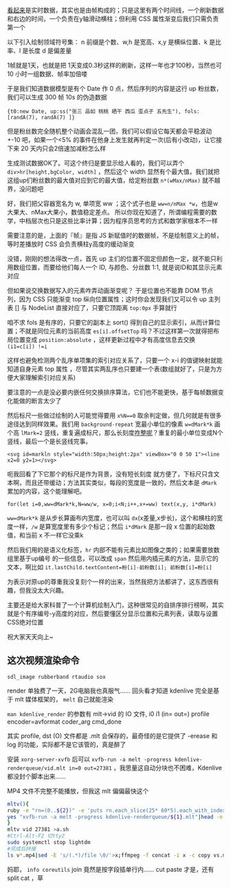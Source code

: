 [看起来](掉粉.html)是实时数据，其实也是由帧构成的；只是这里有两个时间线，一个刷新数据和右边的时间，一个负责在y轴滑动横柱；但利用 CSS 属性渐变后我们只需负责第一个

以下引入绘制领域符号集： n 前缀是个数、w,h 是宽高、x,y 是横纵位置、k 是比率、l 是长度 d 是偏差量

1帧就是1天，也就是把 1天变成0.3秒这样的刷新，这样一年也才100秒，当然也可 10 小时一组数据、帧率加倍喽

于是我们知道数据模型是有个 Date 作 0 点，然后序列的内容是这行 up 粉丝数，我们可以生成 300 帧 10s 的伪造数据

`{t0:new Date, up:ss("张三 品如 桃桃 晒干 西瓜 歪点子 五先生"), fols: [randA(7), randA(7) ]}`

但是粉丝数完全随机整个动画会混乱一团，我们可以假设它每天都会平稳波动 +-10 吧，如果一个<5% 的事件在他身上发生就再判定一次(后有小改动)，让它接下来 20 天内只会2倍速加减粉怎么样

生成测试数据OK了。可这个终归是要显示给人看的，我们可以弄个 `div>hr[height,bgColor, width]` ，然后这个 width 显然有个最大值，我们就把这组up们粉丝数的最大值对应到它的最大值，给定粉丝数 `n*(wMax/nMax)` 就不越界，没问题吧

好，我们把父容器宽名为  w, 单项宽 ww ；这个式子也是 `ww=n/nMax *w`，也是w大果大、nMax大果小，数值稳定差点。
所以你现在知道了，所谓编程需要的数学，中档层次也只是这些比率计算；因为程序员思考的方式和数学家根本不一样

需要注意的是，上面的『帧』是指 JS 新赋值时的数据帧，不是绘制意义上的帧，等时差播放时 CSS 会负责横柱y高度的缓动渐变

没错，刚刚的想法得改一点，首先 up 主们的位置不固定但颜色一定，就不能只利用数组位置，而要给他们每人一个 ID, 与颜色、分丝数 1:1, 就是说ID和其显示元素对应 

但如果说交换数据写入的元素咋弄动画渐变呢？
于是位置也不能靠 DOM 节点列，因为 CSS 只能渐变 top 纵向位置属性；这时你会发现我们又可以令 up 主列表 [] 与 NodeList 直接对应了，只要它顶距离 `top:0px` 手算就行

咱不求 fols 是有序的，只要它的副本上 sort() 得到自己的显示索引，从而计算位置；不就是同位元素的当前高度 `es[i].offsetTop` 吗？不过这样第一次就得把布局位置变成 `position:absolute` ，这样更新过程中才有高度信息去交换 `(i1=c[i]) !=i`

这样也避免检测两个乱序单项集的索引对应关系了，只要一个 x-i 的值键映射就能知道自身元素 top 属性  ，尽管其实两乱序也只要建一个表(数组就好了，只是为方便大家理解索引对应关系)

要注意的一点是没必要内嵌任何交换排序算法，它们也不能更快，基于每帧数据变化能做的断言太少了

然后标尺一些做过绘制的人可能觉得要用 `x%N==0` 取余判定做，但几何就是有很多途径达到同样效果。我们用 `background-repeat` 宽最小单位的像素 `w=dMark*k` 画个高 `lMark=2` 竖线，重复遍成标尺，那么长刻度[咋整呢](markln.html)？重复的最小单位变成N个竖线，最后一个是长竖线完事。

`<svg id=markln style="width:50px;height:2px" viewBox="0 0 50 1"><line x2=0 y2=1></svg>`

呃我回看了下它那个的标尺是作为背景，没有短长刻度 就方便了，下标尺只含文本啊，而且还带缓动；方法其实类似，每段的宽度是一致的，然后文本是 `dMark` 累加的内容，这个能理解吧。

`for(let i=0,ww=dMark*k,N=ww/w, x=0;i<N;i++,x+=ww) text(x,y, i*dMark)`

`ww=dMark*k` 是从步长算画布内宽度，也可以叫 `dx`(x差量,x步长)，这个和横柱的宽度一样，`/w` 是算宽度里有多少个标记；然后 `i*dMark` 是那一段 x 位置的起始数值，和当前 x 不一样它没乘k

然后我们用的是语义化标签，`hr` 内部不能有元素比如图像之类的；如果需要放数组里基于up编号 的一些信息，可以改成 `span` 然后用内插元素的方法，显示它的文本，啊比如 `it.lastChild.textContent=粉[i]-前粉数[i]; 前粉数[i]=粉[i]`

为表示对原up的尊重我没复刻个一样的出来，当然我把方法都讲了，这东西很有趣，但我没太大兴趣。

主要还是给大家科普了一个计算机绘制入门，这种很常见的自排序排行榜啊，其实就是个有序编号-y高度的对应，然后要懂区分显示位置和元素列表，读取与设置CSS绝对位置

祝大家天天向上~

## 这次视频渲染命令

`sdl_image rubberband rtaudio sox `

render 单独费了一天，2G电脑我也真服气…… 回头看才知道 kdenlive 完全是基于 mlt 媒体框架的， `melt` 自己就能渲染

`man kdenlive_render` 的参数有 mlt->vid 的 IO 文件, i0 i1 (in= out=) profile encoder=avformat coder_arg cmd_done

其实 profile, dst (O) 文件都是 .mlt 会保存的，最奇怪的是它提供了 -erease 和 log 的功能，实际都不是它该管的，真是醉了

安装 `xorg-server-xvfb` 后可以 `xvfb-run -a melt -progress kdenlive-renderqueue/vid.mlt in=0 out=27381` ，我思量这自动分块也不困难，Kdenlive 都没封个脚本出来……

MP4 文件不完整不能播放，但我这 mlt 偏偏最快这个

```bash
mltv(){
ruby -e "rn=(0..${2})" -e 'puts rn.each_slice(25* 60*5).each_with_index.map{|a,no| i0,i1=a.minmax; "in=#{i0} out=#{i1}; mv vid.mp4 v#{no}.mp4"}.join("\n")'>l
yes "xvfb-run -a melt -progress kdenlive-renderqueue/${1}.mlt"|head -n `wc -l l|cut -d ' ' -f 1`|paste - l
}
mltv vid 27381 >a.sh
#Ctrl-Alt-F2 切tty2
sudo systemctl stop lightdm
#完成后拼接
ls v*.mp4|sed -E 's/(.*)/file \0/'>x;ffmpeg -f concat -i x -c copy vs.mp4
```

妈耶， `info coreutils` join 竟然是按字段插单行内…… cut paste 才是，还有 split cat ，草
